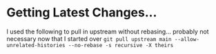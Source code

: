 # Getting Latest Changes...
I used the following to pull in upstream without rebasing... probably not necessary now that I started over
`git pull upstream main --allow-unrelated-histories --no-rebase -s recursive -X theirs`